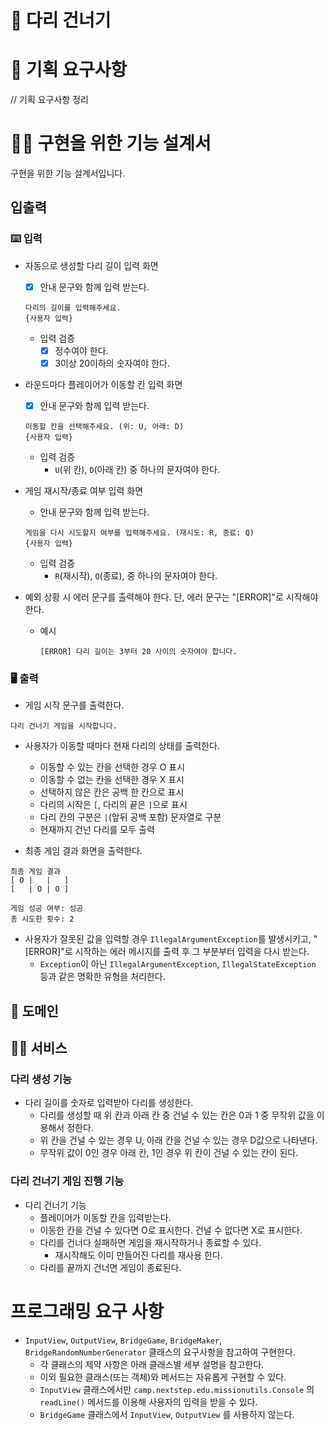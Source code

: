 # 🎄 다리 건너기

# 🚀 기획 요구사항

// 기획 요구사항 정리

# 🏋️‍♀️ 구현을 위한 기능 설계서

구현을 위한 기능 설계서입니다.

## 입출력

### ⌨️ 입력

- 자동으로 생성할 다리 길이 입력 화면
    - [x] 안내 문구와 함께 입력 받는다.
    ```
    다리의 길이를 입력해주세요.
    {사용자 입력}
    ```
    - 입력 검증
        - [x] 정수여야 한다.
        - [x] 3이상 20이하의 숫자여야 한다.

- 라운드마다 플레이어가 이동할 칸 입력 화면
    - [x] 안내 문구와 함께 입력 받는다.
    ```
    이동할 칸을 선택해주세요. (위: U, 아래: D)
    {사용자 입력}
    ```
    - 입력 검증
        - `U`(위 칸), `D`(아래 칸) 중 하나의 문자여야 한다.

- 게임 재시작/종료 여부 입력 화면
    - 안내 문구와 함께 입력 받는다.
    ```
    게임을 다시 시도할지 여부를 입력해주세요. (재시도: R, 종료: Q)
    {사용자 입력}
    ```
    - 입력 검증
        - `R`(재시작), `Q`(종료), 중 하나의 문자여야 한다.

- 예외 상황 시 에러 문구를 출력해야 한다. 단, 에러 문구는 "[ERROR]"로 시작해야 한다.
    - 예시
        ```
        [ERROR] 다리 길이는 3부터 20 사이의 숫자여야 합니다.
        ```

### 🖥 출력

- 게임 시작 문구를 출력한다.

```
다리 건너기 게임을 시작합니다.
```

- 사용자가 이동할 때마다 현재 다리의 상태를 출력한다.
    - 이동할 수 있는 칸을 선택한 경우 O 표시
    - 이동할 수 없는 칸을 선택한 경우 X 표시
    - 선택하지 않은 칸은 공백 한 칸으로 표시
    - 다리의 시작은 `[`, 다리의 끝은 `]`으로 표시
    - 다리 칸의 구분은 ` | `(앞뒤 공백 포함) 문자열로 구분
    - 현재까지 건넌 다리를 모두 출력

- 최종 게임 결과 화면을 출력한다.

```
최종 게임 결과
[ O |   |   ]
[   | O | O ]

게임 성공 여부: 성공
총 시도한 횟수: 2
```

- 사용자가 잘못된 값을 입력할 경우 `IllegalArgumentException`를 발생시키고, "[ERROR]"로 시작하는 에러 메시지를 출력 후 그 부분부터 입력을 다시 받는다.
    - `Exception`이 아닌 `IllegalArgumentException`, `IllegalStateException` 등과 같은 명확한 유형을 처리한다.

## 🧅 도메인

## 👨‍🍳 서비스

### 다리 생성 기능

- 다리 길이를 숫자로 입력받아 다리를 생성한다.
    - 다리를 생성할 때 위 칸과 아래 칸 중 건널 수 있는 칸은 0과 1 중 무작위 값을 이용해서 정한다.
    - 위 칸을 건널 수 있는 경우 U, 아래 칸을 건널 수 있는 경우 D값으로 나타낸다.
    - 무작위 값이 0인 경우 아래 칸, 1인 경우 위 칸이 건널 수 있는 칸이 된다.

### 다리 건너기 게임 진행 기능

- 다리 건너기 기능
    - 플레이어가 이동할 칸을 입력받는다.
    - 이동한 칸을 건널 수 있다면 O로 표시한다. 건널 수 없다면 X로 표시한다.
    - 다리를 건너다 실패하면 게임을 재시작하거나 종료할 수 있다.
        - 재시작해도 이미 만들어진 다리를 재사용 한다.
    - 다리를 끝까지 건너면 게임이 종료된다.

# 프로그래밍 요구 사항

- `InputView`, `OutputView`, `BridgeGame`, `BridgeMaker`, `BridgeRandomNumberGenerator` 클래스의 요구사항을 참고하여 구현한다.
    - 각 클래스의 제약 사항은 아래 클래스별 세부 설명을 참고한다.
    - 이외 필요한 클래스(또는 객체)와 메서드는 자유롭게 구현할 수 있다.
    - `InputView` 클래스에서만 `camp.nextstep.edu.missionutils.Console` 의 `readLine()` 메서드를 이용해 사용자의 입력을 받을 수 있다.
    - `BridgeGame` 클래스에서 `InputView`, `OutputView` 를 사용하지 않는다.